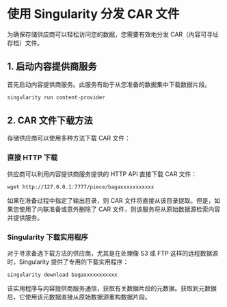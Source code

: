 # 使用 Singularity 分发 CAR 文件

为确保存储供应商可以轻松访问您的数据，您需要有效地分发 CAR（内容可寻址存档）文件。

## 1. 启动内容提供商服务

首先启动内容提供商服务。此服务有助于从您准备的数据集中下载数据片段。

```sh
singularity run content-provider
```

## 2. CAR 文件下载方法

存储供应商可以使用多种方法下载 CAR 文件：

### 直接 HTTP 下载

供应商可以利用内容提供商服务提供的 HTTP API 直接下载 CAR 文件：

```shell
wget http://127.0.0.1:7777/piece/bagaxxxxxxxxxxx
```
如果在准备过程中指定了输出目录，则 CAR 文件将直接从该目录提取。但是，如果您使用了内联准备或意外删除了 CAR 文件，则该服务将从原始数据源检索内容并提供服务。

### Singularity 下载实用程序

对于寻求备选下载方法的供应商，尤其是在处理像 S3 或 FTP 这样的远程数据源时，Singularity 提供了专用的下载实用程序：

```shell
singularity download bagaxxxxxxxxxxx
```
该实用程序与内容提供商服务通信，获取有关数据片段的元数据。获取到元数据后，它使用该元数据直接从原始数据源重构数据片段。